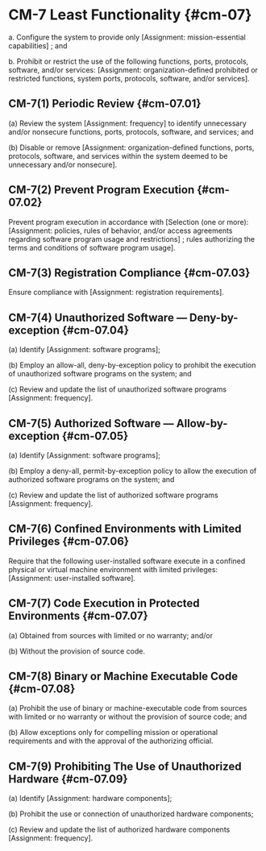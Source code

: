# CM-7 Least Functionality {#cm-07}

a. Configure the system to provide only [Assignment: mission-essential capabilities] ; and

b. Prohibit or restrict the use of the following functions, ports, protocols, software, and/or services: [Assignment: organization-defined prohibited or restricted functions, system ports, protocols, software, and/or services].

## CM-7(1) Periodic Review {#cm-07.01}

(a) Review the system [Assignment: frequency] to identify unnecessary and/or nonsecure functions, ports, protocols, software, and services; and

(b) Disable or remove [Assignment: organization-defined functions, ports, protocols, software, and services within the system deemed to be unnecessary and/or nonsecure].

## CM-7(2) Prevent Program Execution {#cm-07.02}

Prevent program execution in accordance with [Selection (one or more): 
                     [Assignment: policies, rules of behavior, and/or access agreements regarding software program usage and restrictions]
                  ; rules authorizing the terms and conditions of software program usage].

## CM-7(3) Registration Compliance {#cm-07.03}

Ensure compliance with [Assignment: registration requirements].

## CM-7(4) Unauthorized Software — Deny-by-exception {#cm-07.04}

(a) Identify [Assignment: software programs];

(b) Employ an allow-all, deny-by-exception policy to prohibit the execution of unauthorized software programs on the system; and

(c) Review and update the list of unauthorized software programs [Assignment: frequency].

## CM-7(5) Authorized Software — Allow-by-exception {#cm-07.05}

(a) Identify [Assignment: software programs];

(b) Employ a deny-all, permit-by-exception policy to allow the execution of authorized software programs on the system; and

(c) Review and update the list of authorized software programs [Assignment: frequency].

## CM-7(6) Confined Environments with Limited Privileges {#cm-07.06}

Require that the following user-installed software execute in a confined physical or virtual machine environment with limited privileges: [Assignment: user-installed software].

## CM-7(7) Code Execution in Protected Environments {#cm-07.07}

(a) Obtained from sources with limited or no warranty; and/or

(b) Without the provision of source code.

## CM-7(8) Binary or Machine Executable Code {#cm-07.08}

(a) Prohibit the use of binary or machine-executable code from sources with limited or no warranty or without the provision of source code; and

(b) Allow exceptions only for compelling mission or operational requirements and with the approval of the authorizing official.

## CM-7(9) Prohibiting The Use of Unauthorized Hardware {#cm-07.09}

(a) Identify [Assignment: hardware components];

(b) Prohibit the use or connection of unauthorized hardware components;

(c) Review and update the list of authorized hardware components [Assignment: frequency].

